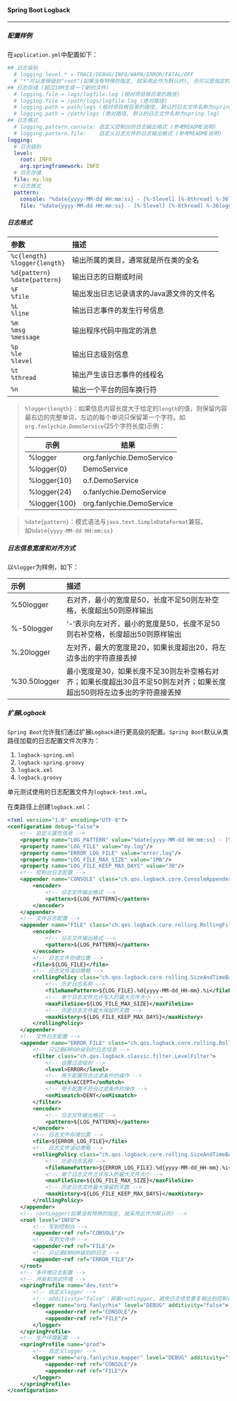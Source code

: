 #### Spring Boot Logback

---

##### 配置样例

在`application.yml`中配置如下：

```yaml
## 日志级别
  # logging.level.* = TRACE/DEBUG/INFO/WARN/ERROR/FATAL/OFF
  # "*"可以是根级别"root"(如果没有特殊的指定, 就采用此作为默认的), 也可以是指定的包名称(特殊指定)
## 日志存储 (超过10M生成一个新的文件)
  # logging.file = logs/logfile.log (相对项目根目录的路径)
  # logging.file = /path/logs/logfile.log (绝对路径)
  # logging.path = path/logs (相对项目根目录的路径, 默认的日志文件名称为spring.log)
  # logging.path = /path/logs (绝对路径, 默认的日志文件名称为spring.log)
## 日志格式
  # logging.pattern.console: 自定义控制台的日志输出格式 (参考README说明)
  # logging.pattern.file:    自定义日志文件的日志输出格式 (参考README说明)
logging:
  # 日志级别
  level:
    root: INFO
    org.springframework: INFO
  # 日志存储
  file: my.log
  # 日志格式
  pattern:
    console: "%date{yyyy-MM-dd HH:mm:ss} - [%-5level] [%-8thread] %-36logger{36} : %msg%n"
    file: "%date{yyyy-MM-dd HH:mm:ss} - [%-5level] [%-8thread] %-36logger{36} : %msg%n"
```

##### 日志格式

| 参数 | 描述 |
| :---- | :---- |
| `%c{length}`<br>`%logger{length}` | 输出所属的类目，通常就是所在类的全名 |
| `%d{pattern}`<br>`%date{pattern}` | 输出日志的日期或时间 |
| `%F`<br>`%file` | 输出发出日志记录请求的Java源文件的文件名 |
| `%L`<br>`%line` | 输出日志事件的发生行号信息 |
| `%m`<br>`%msg`<br>`%message` | 输出程序代码中指定的消息 |
| `%p`<br>`%le`<br>`%level` | 输出日志级别信息 |
| `%t`<br>`%thread` | 输出产生该日志事件的线程名 |
| `%n` | 输出一个平台的回车换行符 |

> `%logger{length}`：如果信息内容长度大于给定的`length`的值，则保留内容最右边的完整单词，左边的每个单词只保留第一个字符。如`org.fanlychie.DemoService`(25个字符长度)示例：<br><table><thead><tr><th>示例</th><th>结果</th></tr></thead><tbody><tr><td>%logger</td><td>org.fanlychie.DemoService</td></tr><tr><td>%logger{0}</td><td>DemoService</td></tr><tr><td>%logger{10}</td><td>o.f.DemoService</td></tr><tr><td>%logger{24}</td><td>o.fanlychie.DemoService</td></tr><tr><td>%logger{100}</td><td>org.fanlychie.DemoService</td></tr></tbody></table>

> `%date{pattern}`：模式语法与`java.text.SimpleDateFormat`兼容。如`%date{yyyy-MM-dd HH:mm:ss}`

##### 日志信息宽度和对齐方式

以`%logger`为样例，如下：

| 示例 | 描述 |
| :---- | :---- |
| %50logger | 右对齐，最小的宽度是50，长度不足50则左补空格，长度超出50则原样输出 |
| %-50logger | ‘-‘表示向左对齐，最小的宽度是50，长度不足50则右补空格，长度超出50则原样输出 |
| %.20logger | 左对齐，最大的宽度是20，如果长度超出20，将左边多出的字符直接丢掉 |
| %30.50logger | 最小宽度是30，如果长度不足30则左补空格右对齐；如果长度超出30且不足50则左对齐；如果长度超出50则将左边多出的字符直接丢掉 |

##### 扩展Logback

`Spring Boot`允许我们通过扩展`Logback`进行更高级的配置。`Spring Boot`默认从类路径加载的日志配置文件次序为：

1. `logback-spring.xml`
2. `logback-spring.groovy`
3. `logback.xml`
4. `logback.groovy`

单元测试使用的日志配置文件为`logback-test.xml`。

在类路径上创建`logback.xml`：

```xml
<?xml version="1.0" encoding="UTF-8"?>
<configuration debug="false">
    <!-- 自定义属性信息 -->
    <property name="LOG_PATTERN" value="%date{yyyy-MM-dd HH:mm:ss} - [%-5level] [%-8thread] %-36logger{36} : %msg%n"/>
    <property name="LOG_FILE" value="my.log"/>
    <property name="ERROR_LOG_FILE" value="error.log"/>
    <property name="LOG_FILE_MAX_SIZE" value="1MB"/>
    <property name="LOG_FILE_KEEP_MAX_DAYS" value="30"/>
    <!-- 控制台日志配置 -->
    <appender name="CONSOLE" class="ch.qos.logback.core.ConsoleAppender">
        <encoder>
            <!-- 日志文件输出格式 -->
            <pattern>${LOG_PATTERN}</pattern>
        </encoder>
    </appender>
    <!-- 文件日志配置 -->
    <appender name="FILE" class="ch.qos.logback.core.rolling.RollingFileAppender">
        <encoder>
            <!-- 日志文件输出格式 -->
            <pattern>${LOG_PATTERN}</pattern>
        </encoder>
        <!-- 日志文件存储位置 -->
        <file>${LOG_FILE}</file>
        <!-- 日志文件滚动策略 -->
        <rollingPolicy class="ch.qos.logback.core.rolling.SizeAndTimeBasedRollingPolicy">
            <!-- 历史日志名称 -->
            <fileNamePattern>${LOG_FILE}.%d{yyyy-MM-dd_HH-mm}.%i</fileNamePattern>
            <!-- 单个日志文件允许写入的最大文件大小 -->
            <maxFileSize>${LOG_FILE_MAX_SIZE}</maxFileSize>
            <!-- 历史日志文件最大保留的天数 -->
            <maxHistory>${LOG_FILE_KEEP_MAX_DAYS}</maxHistory>
        </rollingPolicy>
    </appender>
    <!-- 文件日志配置 -->
    <appender name="ERROR_FILE" class="ch.qos.logback.core.rolling.RollingFileAppender">
        <!-- 只记录ERROR级别的日志信息 -->
        <filter class="ch.qos.logback.classic.filter.LevelFilter">
            <!-- 设置过滤级别 -->
            <level>ERROR</level>
            <!-- 用于配置符合过滤条件的操作 -->
            <onMatch>ACCEPT</onMatch>
            <!-- 用于配置不符合过滤条件的操作 -->
            <onMismatch>DENY</onMismatch>
        </filter>
        <encoder>
            <!-- 日志文件输出格式 -->
            <pattern>${LOG_PATTERN}</pattern>
        </encoder>
        <!-- 日志文件存储位置 -->
        <file>${ERROR_LOG_FILE}</file>
        <!-- 日志文件滚动策略 -->
        <rollingPolicy class="ch.qos.logback.core.rolling.SizeAndTimeBasedRollingPolicy">
            <!-- 历史日志名称 -->
            <fileNamePattern>${ERROR_LOG_FILE}.%d{yyyy-MM-dd_HH-mm}.%i</fileNamePattern>
            <!-- 单个日志文件允许写入的最大文件大小 -->
            <maxFileSize>${LOG_FILE_MAX_SIZE}</maxFileSize>
            <!-- 历史日志文件最大保留的天数 -->
            <maxHistory>${LOG_FILE_KEEP_MAX_DAYS}</maxHistory>
        </rollingPolicy>
    </appender>
    <!-- rootLogger(如果没有特殊的指定, 就采用此作为默认的) -->
    <root level="INFO">
        <!-- 写到控制台 -->
        <appender-ref ref="CONSOLE"/>
        <!-- 写到文件中 -->
        <appender-ref ref="FILE"/>
        <!-- 只记录ERROR级别的日志 -->
        <appender-ref ref="ERROR_FILE"/>
    </root>
    <!-- 多环境日志配置 -->
    <!-- 开发和测试环境 -->
    <springProfile name="dev,test">
        <!-- 自定义logger -->
        <!-- additivity="false"：屏蔽rootLogger, 避免日志信息重复输出到控制台 -->
        <logger name="org.fanlychie" level="DEBUG" additivity="false">
            <appender-ref ref="CONSOLE"/>
            <appender-ref ref="FILE"/>
        </logger>
    </springProfile>
    <!-- 生产环境配置 -->
    <springProfile name="prod">
        <!-- 自定义logger -->
        <logger name="org.fanlychie.mapper" level="DEBUG" additivity="false">
            <appender-ref ref="CONSOLE"/>
            <appender-ref ref="FILE"/>
        </logger>
    </springProfile>
</configuration>
```